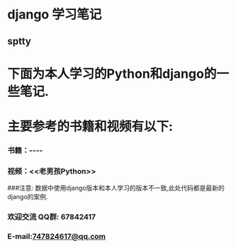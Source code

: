 # django 学习笔记
## sptty
# 下面为本人学习的Python和django的一些笔记.
# 主要参考的书籍和视频有以下:
### 书籍：--<the django books2>--
### 视频：<<老男孩Python>>

###注意: 数据中使用django版本和本人学习的版本不一致,此处代码都是最新的django的案例.

### 欢迎交流 QQ群: 67842417
###           E-mail:747824617@qq.com
